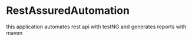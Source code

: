 # RestAssuredAutomation
this application automates rest api with testNG and generates reports with maven 
